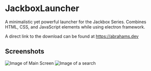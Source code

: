 # JackboxLauncher

A minimalistic yet powerful launcher for the Jackbox Series.
Combines HTML, CSS, and JavaScript elements while using electron framework.

A direct link to the download can be found at https://abrahams.dev

## Screenshots
![Image of Main Screen](https://abrahams.dev/images/gallery/launchermain.png)
![Image of a search](https://abrahams.dev/images/gallery/jbsearch.png)

